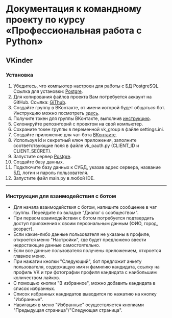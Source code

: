 # Документация к командному проекту по курсу «Профессиональная работа с Python»

## VKinder

### Установка

1. Убедитесь, что компьютер настроен для работы с БД PostgreSQL. Ссылка для установки: [Postgre](https://www.postgresql.org/).
2. Для копирования файлов проекта Вам потребуется аккаунт на GitHub. Ссылка: [GiThub](https://github.com/).
3. Создайте группу в ВКонтакте, от имени которой будет общаться бот. Инструкцию можно посмотреть [здесь](group_settings.md).
4. Получите токен для группы ВКонтакте, выполнив [инструкцию](https://docs.google.com/document/d/1_xt16CMeaEir-tWLbUFyleZl6woEdJt-7eyva1coT3w/edit?usp=sharing).
5. Склонируйте репозиторий с проектом на свой компьютер.
6. Сохраните токен группы в переменной vk_group в файле settings.ini.
7. Создайте приложение для чат-бота [ВКонтакте](https://dev.vk.com/).
8. Используя id и секретный ключ приложения, заполните соответствующие поля в файле vk_oauth.py (CLIENT_ID и CLIENT_SECRET).
9. Запустите сервер [Postgre](https://www.postgresql.org/docs/).
10. Создайте базу данных.
11. Подключите базу данных к СУБД, указав адрес сервера, название БД, логин и пароль пользователя.
12. Запустите файл main.py в любой IDE.


------


### Инструкция для взаимодействия с ботом

- Для начала взаимодействия с ботом, напишите сообщение в чат группы. Перейдите по вкладке "Диалог с сообществом".
- При первом взаимодействии с ботом потребуется подтвердить доступ приложения к своим персональным данным (ФИО, город, возраст).
- Если какие-либо данные пользователя не указаны в профиле, откроется меню "Настройки", где будет предложено ввести недостающие данные самостоятельно.
- Если все данные пользователя получены приложением, откроется главное меню.
- При нажатии кнопки "Следующий", бот предложит анкету пользователя, содержащую имя и фамилию кандидата, ссылку на профиль VK и три фотографии профиля кандидата с наибольшим количеством лайков.
- С помощью кнопки "В избранное", можно добавить кандидата в список избранных.
- Список избранных кандидатов выводится по нажатию на кнопку "Избранные".
- Навигация в меню "Избранные" осуществляется кнопками "Предыдущая страница"/"Следующая страница". 
